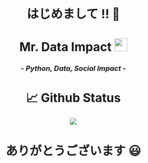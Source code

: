 <!-- Greeting -->
<h1 align="center">はじめまして !! 🐲</h1>

<!-- Main -->
<h1 align="center">Mr. Data Impact <img src="https://raw.githubusercontent.com/KelvinMulyawan/KelvinMulyawan/master/wave.gif" width="30px"></h1>
<h3 align="center"><i>- Python, Data, Social Impact -</i></h3>

<!-- GitHub Status -->
<h1 align="center">&#x1f4c8; Github Status</h1>
<p align="center"><img src="https://github-readme-stats.vercel.app/api?username=MrDataImpact&theme=algolia&column=7&no-frame=true&show_icons=true" /></p>

<!-- Closing Statement -->
<h1 align="center">ありがとうございます 😃</h1>

